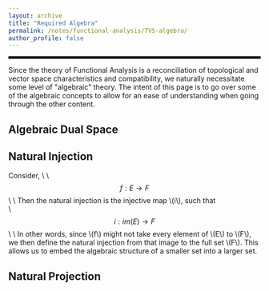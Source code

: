 ```yaml
---
layout: archive
title: "Required Algebra"
permalink: /notes/functional-analysis/TVS-algebra/
author_profile: false
--- 
```

<hr style="border: 2px solid black;">
Since the theory of Functional Analysis is a reconciliation of topological and vector space characteristics and compatibility, we
naturally necessitate some level of "algebraic" theory. The intent of this page is to go over some of the algebraic concepts to 
allow for an ease of understanding when going through the other content.

## Algebraic Dual Space

## Natural Injection
Consider, \\
\\
$$f:E \to F$$\\
\\
Then the natural injection is the injective map \\(i\\), such that\
\\
$$i: im(E) \to F$$\\
\\
In other words, since \\(f\\) might not take every element of \\(E\\) to \\(F\\), we then define the natural injection from that image to the full set \\(F\\). This allows us to embed the algebraic structure of a smaller set into a larger set.

## Natural Projection
